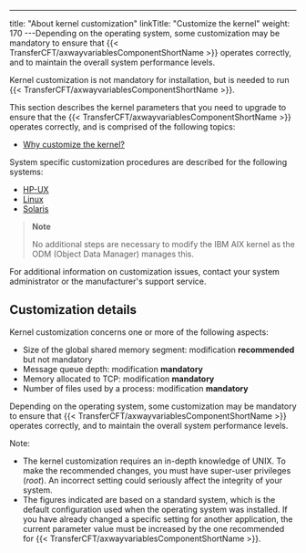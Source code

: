 ---
title: "About kernel customization"
linkTitle: "Customize the kernel"
weight: 170
---Depending on the operating system, some customization may
be mandatory to ensure that {{< TransferCFT/axwayvariablesComponentShortName  >}} operates correctly, and to maintain
the overall system performance levels.

Kernel customization is not mandatory for installation, but is needed to run {{< TransferCFT/axwayvariablesComponentShortName  >}}.

This section describes the
kernel parameters that you need to upgrade to ensure that the
{{< TransferCFT/axwayvariablesComponentShortName  >}} operates correctly, and is comprised of the following topics:

* [Why
    customize the kernel?](why_customize_the_kernel_)

System specific
customization procedures are described for the following systems:

* [HP-UX](customizing_hp_ux)
* [Linux](customizing_linux)
* [Solaris](customizing_solaris)

> **Note**
>
> No additional steps are necessary to modify the IBM AIX kernel as the ODM (Object Data Manager) manages this.

For additional information on customization issues,
contact your system administrator or the manufacturer's support service.

## Customization details

Kernel customization concerns one or more of the following aspects:

* Size
    of the global shared memory segment: modification **recommended**
    but not mandatory
* Message
    queue depth: modification **mandatory**
* Memory
    allocated to TCP: modification **mandatory**
* Number
    of files used by a process: modification **mandatory**

Depending on the operating system, some customization may
be mandatory to ensure that {{< TransferCFT/axwayvariablesComponentShortName  >}} operates correctly, and to maintain
the overall system performance levels.

Note:

* The kernel customization
    requires an in-depth knowledge of UNIX. To make the recommended changes,
    you must have super-user privileges (*root*). An incorrect setting
    could seriously affect the integrity of your system.
* The figures indicated
    are based on a standard system, which is the default configuration
    used when the operating system was installed. If you have already changed
    a specific setting for another application, the current parameter value
    must be increased by the one recommended for {{< TransferCFT/axwayvariablesComponentShortName >}}.
